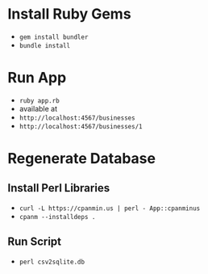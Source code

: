 # Install Ruby Gems
* `gem install bundler`
* `bundle install`

# Run App
* `ruby app.rb`
* available at
 * `http://localhost:4567/businesses`
 * `http://localhost:4567/businesses/1`

# Regenerate Database

## Install Perl Libraries
* `curl -L https://cpanmin.us | perl - App::cpanminus`
* `cpanm --installdeps .`

## Run Script
* `perl csv2sqlite.db`
